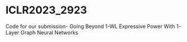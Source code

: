 # ICLR2023_2923
Code for our submission- Going Beyond 1-WL Expressive Power With 1-Layer Graph Neural Networks
